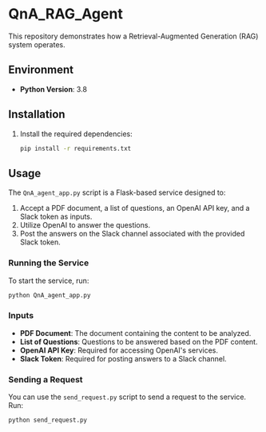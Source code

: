 
# QnA_RAG_Agent

This repository demonstrates how a Retrieval-Augmented Generation (RAG) system operates.

## Environment
- **Python Version**: 3.8

## Installation
1. Install the required dependencies:
   ```bash
   pip install -r requirements.txt
   ```

## Usage
The `QnA_agent_app.py` script is a Flask-based service designed to:
1. Accept a PDF document, a list of questions, an OpenAI API key, and a Slack token as inputs.
2. Utilize OpenAI to answer the questions.
3. Post the answers on the Slack channel associated with the provided Slack token.

### Running the Service
To start the service, run:
```bash
python QnA_agent_app.py
```

### Inputs
- **PDF Document**: The document containing the content to be analyzed.
- **List of Questions**: Questions to be answered based on the PDF content.
- **OpenAI API Key**: Required for accessing OpenAI's services.
- **Slack Token**: Required for posting answers to a Slack channel.

### Sending a Request
You can use the `send_request.py` script to send a request to the service. Run:
```bash
python send_request.py
```

